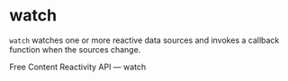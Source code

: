 # watch

`watch` watches one or more reactive data sources and invokes a callback function when the sources change.

<ResourceGroupTitle>Free Content</ResourceGroupTitle>
<BadgeLink colorScheme='blue' badgeText='Official API Docs' href='https://vuejs.org/api/reactivity-core.html#watch'>Reactivity API — watch</BadgeLink>

